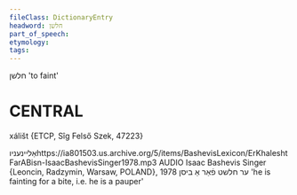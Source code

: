 ```yaml
---
fileClass: DictionaryEntry
headword: חלשן
part_of_speech: 
etymology: 
tags: 
---
```

חלשן
'to faint'

CENTRAL
========

xálišt {ETCP, Sîg Felső Szek, 47223}

אַליינעניוhttps://ia801503.us.archive.org/5/items/BashevisLexicon/ErKhaleshtFarABisn-IsaacBashevisSinger1978.mp3
AUDIO Isaac Bashevis Singer {Leoncin, Radzymin, Warsaw, POLAND}, 1978
ער חלשט פֿאַר אַ ביסן 'he is fainting for a bite, i.e. he is a pauper'
